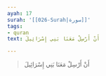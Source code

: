 ```yaml
---
ayah: 17
surah: '[[026-Surah|سورة]]'
tags:
- quran
text: أَنْ أَرْسِلْ مَعَنَا بَنِي إِسْرَائِيلَ

---
```

> أَنْ أَرْسِلْ مَعَنَا بَنِي إِسْرَائِيلَ
